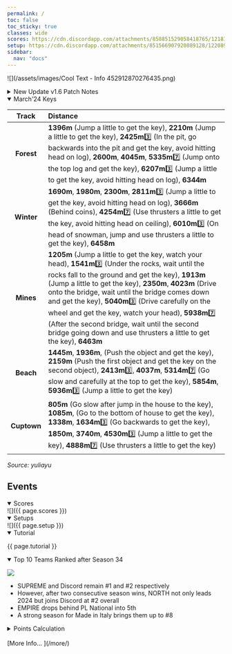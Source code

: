 ```yaml
---
permalink: /
toc: false
toc_sticky: true
classes: wide
scores: https://cdn.discordapp.com/attachments/858851529058418765/1218183736219275325/IMG_4382.png?ex=6606bd03&is<iframe width="560" height="315" src="https://www.youtube.com/embed/5YYimlsjgBo?si=VOTWm7uRK-Bv8BcL&amp;start=259" title="YouTube video player" frameborder="0" allow="accelerometer; autoplay; clipboard-write; encrypted-media; gyroscope; picture-in-picture; web-share" referrerpolicy="strict-origin-when-cross-origin" allowfullscreen></iframe>
setup: https://cdn.discordapp.com/attachments/851566907920089128/1220891076257251489/image0.jpg?ex=6610966b&is=65fe216b&hm=92dda4570e951f8f5a0821667234284f7630a769f326752567c95d355fd17052&
sidebar:
  nav: "docs"
---
```

![](/assets/images/Cool Text - Info 452912870276435.png)  

<!--
![](https://cdn.discordapp.com/attachments/806343355264401478/848994894865104896/cooltext385495335534000.png)  

<details  markdown="block">
  <summary>
    Table of contents
  </summary>
  {: .text-delta }
1. TOC
{:toc} 
</details> -->  

<details  markdown="block" >
  <summary> 
   New Update v1.6 Patch Notes
  </summary>  
	
![](https://fingersoft.com/app/uploads/2024/03/hcr2-rollout-mar2024.jpg)  

- New Vehicle: Hover Bike
- New Feature: League Tasks
	- Progress along the Trophy Road for extra rewards specific to your driver rank that will help prepare you for future challenges and Teams Mode races!
- Garage Editor Improvements: You can now stack objects and view other people’s garage setups!
- Track Editor Improvements: There is now an expert mode toggle, which enables advanced tools, such as a flattening brush or camera zoom trigger controls
- Mega Chest: A new way to earn precious resources
- New Cups: Parkway Driving, Lift Off Land
- Scooter Wings Tune Part balance tweaks
- Various bug fixes

</details>  

<details  markdown="block" open>
  <summary> 
   March'24 Keys
  </summary>  

| Track | Distance |  
| :--: | :-- |  
**Forest** |  **1396m** (Jump a little to get the key), **2210m** (Jump a little to get the key), **2425m**3️⃣ (In the pit, go backwards into the pit and get the key, avoid hitting head on log), **2600m**, **4045m**, **5335m**7️⃣ (Jump onto the top log and get the key), **6207m**3️⃣ (Jump a little to get the key, avoid hitting head on log), **6344m**  
**Winter** | **1690m**, **1980m**, **2300m**, **2811m**3️⃣ (Jump a little to get the key, avoid hitting head on log), **3666m** (Behind coins), **4254m**7️⃣ (Use thrusters a little to get the key, avoid hitting head on ceiling), **6010m**3️⃣ (On head of snowman, jump and use thrusters a little to get the key), **6458m**  
**Mines** | **1205m** (Jump a little to get the key, watch your head), **1541m**3️⃣ (Under the rocks, wait until the rocks fall to the ground and get the key), **1913m** (Jump a little to get the key), **2350m**, **4023m** (Drive onto the bridge, wait until the bridge comes down and get the key), **5040m**3️⃣ (Drive carefully on the wheel and get the key, watch your head), **5938m**7️⃣ (After the second bridge, wait until the second bridge going down and use thrusters a little to get the key), **6463m**  
**Beach** |  **1445m**, **1936m**, (Push the object and get the key), **2159m** (Push the first object and get the key on the second object), **2413m**3️⃣, **4037m**, **5314m**7️⃣ (Go slow and carefully at the top to get the key), **5854m**, **5936m**3️⃣  (Jump a little to get the key)  
**Cuptown** |  **805m** (Go slow after jump in the house to the key), **1085m**, (Go to the bottom of house to get the key), **1338m**, **1634m**3️⃣ (Go backwards to get the key), **1850m**, **3740m**, **4530m**3️⃣ (Jump a little to get the key), **4888m**7️⃣ (Use thrusters a little to get the key)  

*Source: yuliayu*


</details>  

## Events  

<details  markdown="block" open>
  <summary> 
   Scores
  </summary>
![]({{ page.scores }})  
</details>  


<details  markdown="block" open>
  <summary> 
   Setups
  </summary>
![]({{ page.setup }})  

</details>

<details  markdown="block" open>
  <summary> 
   Tutorial
  </summary>

{{ page.tutorial }}
&nbsp;
</details>


<details  markdown="block" open>
  <summary> 
   Top 10 Teams Ranked after Season 34
  </summary>

![](https://cdn.discordapp.com/attachments/858336498159714324/1213347108980129832/image0.jpg?ex=6607998d&is=65f5248d&hm=f32ae667150b6f6680c9864c6e6d0fd054df14057ee5b71b65cc8c7eb6be6680&)

- SUPREME and Discord remain #1 and #2 respectively
- However, after two consecutive season wins, NORTH not only leads 2024 but joins Discord at #2 overall
- EMPIRE drops behind PL National into 5th
- A strong season for Made in Italy brings them up to #8  
<details markdown="block" >  
  <summary>  
      Points Calculation  
  </summary>  
  
{% capture notice-3 %}	
One season of ~15 matches is just not enough to determine the best HCR2 team.  So I came up with a simple method that takes into account placings from previous seasons.  This should provide a more stable and accurate ranking.  Teams do change over time, so I felt that placings in previous seasons should be less relevant as time passes by.
- ## **Most recent season**: 1st=12 points, 2nd=11 points, 3rd=10 points, … 12th = 1 point
- **Previous season**: 1st=11 points, 2nd=10 points, 3rd=9points, … 11th = 1 point
- **Two seasons ago**: 1st=10 points, 2nd=9 points, 3rd=8points, … 10th = 1 point
I.e. reducing by 1 point the value of each placement for every previous season.  Accordingly, seasons played more than a year ago will not count.
	
In table format: Points awarded according to final placement in previous seasons, where 0 was the final ranks in the last full season,  -1 is one season before, etc. 
```
Season ┃  1  2  3  4  5  6  7  8  9 10 11 12
━━━━━━━╋━━━━━━━━━━━━━━━━━━━━━━━━━━━━━━━━━━━━━
   0   ┃ 12 11 10  9  8  7  6  5  4  3  2  1
  -1   ┃ 11 10  9  8  7  6  5  4  3  2  1
  -2   ┃ 10  9  8  7  6  5  4  3  2  1
  -3   ┃  9  8  7  6  5  4  3  2  1
  -4   ┃  8  7  6  5  4  3  2  1
  -5   ┃  7  6  5  4  3  2  1
  -6   ┃  6  5  4  3  2  1
  -7   ┃  5  4  3  2  1
  -8   ┃  4  3  2  1
  -9   ┃  3  2  1
  -10  ┃  2  1
  -11  ┃  1
```
{% endcapture %}

<div class="notice">{{ notice-3 | markdownify }}</div>

 </details>  
&nbsp;  
</details> 
[More Info… ](/more/)
